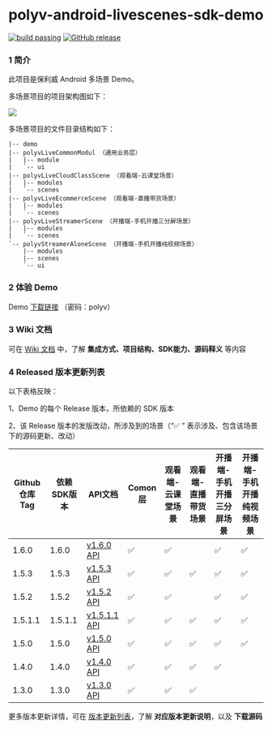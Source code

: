 polyv-android-livescenes-sdk-demo
===

[![build passing](https://img.shields.io/badge/build-passing-brightgreen.svg)](#)
[![GitHub release](https://img.shields.io/badge/release-v1.6.0-blue.svg)](https://github.com/polyv/polyv-android-livescenes-sdk-demo/releases/tag/v1.6.0)

### 1 简介
此项目是保利威 Android 多场景 Demo。

多场景项目的项目架构图如下：

![](https://repo.polyv.net/android/resource/hierarchy.png)

多场景项目的文件目录结构如下：

```
|-- demo
|-- polyvLiveCommonModul （通用业务层）
|   |-- module
|   `-- ui
|-- polyvLiveCloudClassScene （观看端-云课堂场景）
|   |-- modules
|   `-- scenes
|-- polyvLiveEcommerceScene （观看端-直播带货场景）
|   |-- modules
|   `-- scenes
|-- polyvLiveStreamerScene （开播端-手机开播三分屏场景）
|   |-- modules
|   `-- scenes
`-- polyvStreamerAloneScene （开播端-手机开播纯视频场景）
    |-- modules
    |-- scenes
    `-- ui
```

### 2 体验 Demo

Demo [下载链接](https://www.pgyer.com/Mb6m) （密码：polyv）

### 3 Wiki 文档
可在 [Wiki 文档](https://github.com/polyv/polyv-android-livescenes-sdk-demo/wiki) 中，了解 **集成方式、项目结构、SDK能力、源码释义** 等内容

### 4 Released 版本更新列表
以下表格反映：

1、Demo 的每个 Release 版本，所依赖的 SDK 版本

2、该 Release 版本的发版改动，所涉及到的场景（“✅ ” 表示涉及、包含该场景下的源码更新、改动）

| Github仓库Tag | 依赖SDK版本 | API文档                                                                                 | Comon层 | 观看端-云课堂场景 | 观看端-直播带货场景 | 开播端-手机开播三分屏场景 |开播端-手机开播纯视频场景 |
| ------------- | ----------- | ------------------------------------------------------------------------------------ | ------- | ------------- | ---------------- | -------------------- |-------------------- |
| 1.6.0         | 1.6.0       | [v1.6.0 API](http://repo.polyv.net/android/livescenes/javadoc/1.6.0/index.html)      | ✅       | ✅            |                  | ✅                    |✅                   |
| 1.5.3         | 1.5.3       | [v1.5.3 API](http://repo.polyv.net/android/livescenes/javadoc/1.5.3/index.html)      | ✅       | ✅            | ✅               | ✅                    |✅                   |
| 1.5.2         | 1.5.2       | [v1.5.2 API](http://repo.polyv.net/android/livescenes/javadoc/1.5.2/index.html)      | ✅       | ✅            |                  | ✅                    |✅                   |
| 1.5.1.1       | 1.5.1.1     | [v1.5.1.1 API](http://repo.polyv.net/android/livescenes/javadoc/1.5.1/index.html)    | ✅       | ✅            | ✅               | ✅                    |✅                   |
| 1.5.0         | 1.5.0       | [v1.5.0 API](http://repo.polyv.net/android/livescenes/javadoc/1.5.0/index.html)      | ✅       | ✅            | ✅               | ✅                    |✅                   |
| 1.4.0         | 1.4.0       | [v1.4.0 API](http://repo.polyv.net/android/livescenes/javadoc/1.4.0/index.html)      | ✅       | ✅            | ✅               | ✅                    |                     |
| 1.3.0         | 1.3.0       | [v1.3.0 API](http://repo.polyv.net/android/livescenes/javadoc/1.3.0/index.html)      | ✅       | ✅            | ✅               |                       |                     |

更多版本更新详情，可在 [版本更新列表](https://github.com/polyv/polyv-android-livescenes-sdk-demo/releases)，了解 **对应版本更新说明**，以及 **下载源码**


